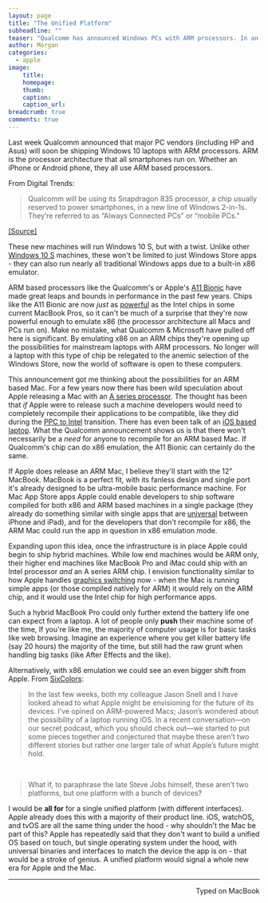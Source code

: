 ```yaml
---
layout: page
title: "The Unified Platform"
subheadline: ""
teaser: "Qualcomm has announced Windows PCs with ARM processors. In an era where ARM processors can compete with Intel processors, what if Apple made an ARM Mac?"
author: Morgan
categories:
  - apple
image:
    title:
    homepage:
    thumb:
    caption:
    caption_url:
breadcrumb: true
comments: true
---
```


Last week Qualcomm announced that major PC vendors (including HP and Asus) will soon be shipping Windows 10 laptops with ARM processors. ARM is the processor architecture that all smartphones run on. Whether an iPhone or Android phone, they all use ARM based processors.

From Digital Trends:

> Qualcomm will be using its Snapdragon 835 processor, a chip usually reserved to power smartphones, in a new line of Windows 2-in-1s. They’re referred to as “Always Connected PCs” or “mobile PCs.”

[[Source]](https://www.digitaltrends.com/computing/qualcomm-lte-pc/)

These new machines will run Windows 10 S, but with a twist. Unlike other [Windows 10 S](https://www.microsoft.com/en-us/surface/devices/surface-laptop/overview) machines, these won't be limited to just Windows Store apps - they can also run nearly all traditional Windows apps due to a built-in x86 emulator.

ARM based processors like the Qualcomm's or Apple's [A11 Bionic](https://en.wikipedia.org/wiki/Apple_A11) have made great leaps and bounds in performance in the past few years. Chips like the A11 Bionic are now _just_ as [powerful](https://www.macrumors.com/2017/09/13/a11-bionic-chip-geekbench-scores/) as the Intel chips in some current MacBook Pros, so it can't be much of a surprise that they're now powerful enough to emulate x86 (the processor architecture all Macs and PCs run on). Make no mistake, what Qualcomm & Microsoft have pulled off here is significant. By emulating x86 on an ARM chips they're opening up the possibilities for mainstream laptops with ARM processors. No longer will a laptop with this type of chip be relegated to the anemic selection of the Windows Store, now the world of software is open to these computers.

This announcement got me thinking about the possibilities for an ARM based Mac. For a few years now there has been wild speculation about Apple releasing a Mac with an [A series processor](https://en.wikipedia.org/wiki/Apple_mobile_application_processors#A_series). The thought has been that _if_ Apple were to release such a machine developers would need to completely recompile their applications to be compatible, like they did during the [PPC to Intel](https://en.wikipedia.org/wiki/Apple%27s_transition_to_Intel_processors) transition. There has even been talk of an [iOS based laptop](https://www.macworld.com/article/3238186/laptop-computers/why-apples-next-laptop-should-run-ios.html). What the Qualcomm announcement shows us is that there won't necessarily be a _need_ for anyone to recompile for an ARM based Mac. If Qualcomm's chip can do x86 emulation, the A11 Bionic can certainly do the same.

If Apple does release an ARM Mac, I believe they'll start with the 12" MacBook. MacBook is a perfect fit, with its fanless design and single port it's already designed to be ultra-mobile basic performance machine. For Mac App Store apps Apple could enable developers to ship software compiled for both x86 and ARM based machines in a single package (they already do something similar with single apps that are [universal](https://www.lifewire.com/what-is-universal-app-1994348) between iPhone and iPad), and for the developers that don't recompile for x86, the ARM Mac could run the app in question in x86 emulation mode.

Expanding upon this idea, once the infrastructure is in place Apple could begin to ship hybrid machines. While low end machines would be ARM only, their higher end machines like MacBook Pro and iMac could ship with an Intel processor _and_ an A series ARM chip. I envision functionality similar to how Apple handles [graphics switching](https://support.apple.com/en-us/HT202043) now - when the Mac is running simple apps (or those compiled natively for ARM) it would rely on the ARM chip, and it would use the Intel chip for high performance apps.

Such a hybrid MacBook Pro could only further extend the battery life one can expect from a laptop. A lot of people only **push** their machine some of the time, If you're like me, the majority of computer usage is for basic tasks like web browsing. Imagine an experience where you get killer battery life (say 20 hours) the majority of the time, but still had the raw grunt when handling big tasks (like After Effects and the like).

Alternatively, with x86 emulation we could see an even bigger shift from Apple. From [SixColors](https://sixcolors.com/2017/12/the-once-and-future-os-for-apple/):

>In the last few weeks, both my colleague Jason Snell and I have looked ahead to what Apple might be envisioning for the future of its devices. I’ve opined on ARM-powered Macs; Jason’s wondered about the possibility of a laptop running iOS. In a recent conversation—on our secret podcast, which you should check out—we started to put some pieces together and conjectured that maybe these aren’t two different stories but rather one larger tale of what Apple’s future might hold.
<br>

>What if, to paraphrase the late Steve Jobs himself, these aren’t two platforms, but one platform with a bunch of devices?

I would be **all for** for a single unified platform (with different interfaces). Apple already does this with a majority of their product line. iOS, watchOS, and tvOS are all the same thing under the hood - why shouldn't the Mac be part of this? Apple has repeatedly said that they don't want to build a unified OS based on touch, but single operating system under the hood, with universal binaries and interfaces to match the device the app is on - that would be a stroke of genius. A unified platform would signal a whole new era for Apple and the Mac.

---
<p align="right">Typed on MacBook</p>
